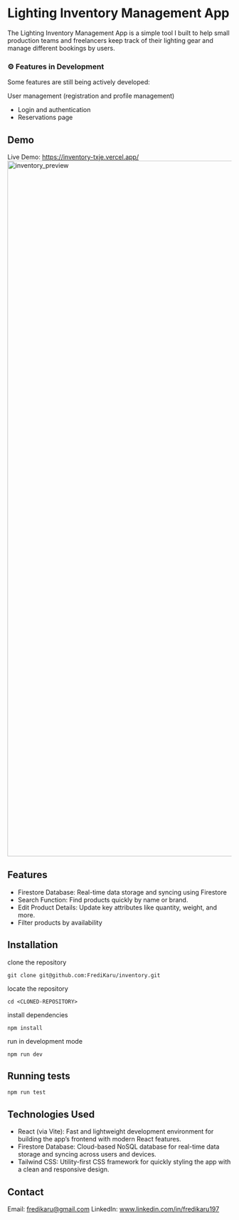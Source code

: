 # Lighting Inventory Management App

The Lighting Inventory Management App is a simple tool I built to help small production teams and freelancers keep track of their lighting gear and manage different bookings by users.

### ⚙️ Features in Development
Some features are still being actively developed:

User management (registration and profile management)
- Login and authentication
- Reservations page

## Demo
Live Demo: https://inventory-txje.vercel.app/
<img width="1559" alt="inventory_preview" src="https://github.com/user-attachments/assets/0770681d-9b36-43cc-97b1-be0d6e6f993a">


## Features
- Firestore Database: Real-time data storage and syncing using Firestore
- Search Function: Find products quickly by name or brand.
- Edit Product Details: Update key attributes like quantity, weight, and more.
- Filter products by availability



## Installation
clone the repository
```
git clone git@github.com:FrediKaru/inventory.git
```
locate the repository
```
cd <CLONED-REPOSITORY>
```
install dependencies
```
npm install
```
run in development mode
```
npm run dev
```
## Running tests
```
npm run test
```
## Technologies Used
- React (via Vite): Fast and lightweight development environment for building the app’s frontend with modern React features.
- Firestore Database: Cloud-based NoSQL database for real-time data storage and syncing across users and devices.
- Tailwind CSS: Utility-first CSS framework for quickly styling the app with a clean and responsive design.

## Contact
Email: fredikaru@gmail.com
LinkedIn: www.linkedin.com/in/fredikaru197
